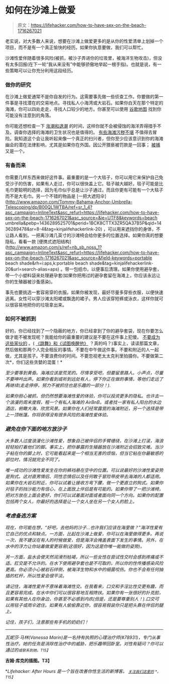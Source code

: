 # 如何在沙滩上做爱

> 原文：<https://lifehacker.com/how-to-have-sex-on-the-beach-1716267021>

老实说，对大多数人来说，想要在沙滩上做爱更多的是从你的性爱清单上划掉一个项目，而不是有一个真正愉快的经历。如果你执意要做，我们可以帮忙。



沙滩性爱伴随着很多风险(被抓，被沙子弄进你的垃圾里，被海洋生物攻击)，但没有太多回报(在下一轮“我从来没有”中能够骄傲地举起一根手指)。也就是说，有一些策略可以让你充分利用这段经历。

### 做你的研究

在沙滩上做爱通常不是你自发的行为。这需要事先做一些侦查工作。你要做的第一件事是寻找潜在的交易地点。寻找私人小海湾或大岩石。如果你白天在那个特定的海滩，你可以四处走走，寻找人口较少的地方。你甚至可以使用 [谷歌地图](http://maps.google.com) 找到你可能没有注意到的角落。

你可能还想检查一下 [涨潮和退潮](http://tidesandcurrents.noaa.gov/) 的时间，这样你就不会被侵蚀的海洋弄得措手不及。调查你选择的海滩的卫生状况也是值得的。 [有些海滩污秽不堪](http://www.cbsnews.com/pictures/top-10-dirtiest-beaches-in-america/) 不值得去冒险。我知道这个会让我听起来像一个真正的扫兴者，但你至少应该意识到你的海滩幽会的潜在法律影响，尤其是如果你在外国。因公开猥亵被罚款是一回事； [被捕](http://www.telegraph.co.uk/news/worldnews/middleeast/dubai/2275123/British-couple-arrested-in-Dubai-over-sex-on-the-beach.html) 又是一个。

### 有备而来

你需要几样东西来做好这件事。最重要的是一个大毯子，你可以用它来保护自己免受沙子的伤害，如果有人走过，你可以很快盖上它。毯子越大越好。毯子可能是比毛巾更聪明的选择，因为毛巾似乎总是让沙子通过，而且你更有可能有一个大毯子而不是大毛巾。另一个不错的物品是 [一把大遮阳伞](http://www.amazon.com/Tommy-Bahama-Anchor-Umbrella-Telescoping/dp/B00QL1WTBA/ref=sr_1_4?asc_campaign=InlineText&asc_refurl=https://lifehacker.com/how-to-have-sex-on-the-beach-1716267021&asc_source=&ie=UTF8&keywords=beach umbrella&pebp=1436289525701&perid=1BCK8CTTX3ZR5QA37B5P&qid=1436289478&sr=8-4&tag=kinjalifehackerlink-20) ，可以用来遮挡你的身体，不让路人看到。一把离沙滩几英寸的沙滩椅会给你更多的位置选择。如果你真的想要隐私，看看一款 [便携式遮阳结构](http://www.amazon.com/s/ref=nb_sb_noss_1?asc_campaign=InlineText&asc_refurl=https://lifehacker.com/how-to-have-sex-on-the-beach-1716267021&asc_source=&field-keywords=portable beach shade&rh=i:aps,k:portable beach shade&tag=kinjalifehackerlink-20&url=search-alias=aps) 。带一包纸巾，以便事后清理。如果你使用避孕套，带一个小塑料袋来处理避孕套(如果你把用过的避孕套留在海滩上，你应该永远让你的生殖器被沙蚤感染)。

事先也要挑选一套容易穿的衣服。如果你被发现，最好尽量多穿些衣服，以便快速逃离。女性可以穿沙滩太阳裙或飘逸的裙子。男人应该穿短裤或泳衣，这样你就可以很容易地把你的垃圾拿出来。

### 如何不被抓到

好的，你已经找到了一个隐蔽的地方，你已经拿到了你的避孕套袋，现在你要怎么做才能不被发现呢？我能给你的最重要的建议是不要在这件事上犯傻。 [不要成为这些家伙的](http://gawker.com/florida-couple-arrested-after-a-grandma-tapes-them-havi-1609121389) 。( [《跳舞》和《试图唤醒他》](http://gawker.com/beachfuckers-could-get-15-years-for-fucking-on-beach-1702341093) ？真的吗？)事实上，读读那篇文章，然后做和那两个人完全相反的事情。不要在中午做这件事。不要和附近的人一起做，尤其是孩子。不要浪费你的时间。不要忽视老太太克利里拍摄你。不要做第二次*，你们这些贪婪的混蛋！*

*至少要等到黄昏。海滩应该是荒芜的。尽情享受吧，但要留意路人。小声点，尽量不要呻吟出声。如果你看到或听到远处有人，停下你正在做的事情，等他们走远了再继续(走走停停，努力不被抓住也是乐趣的一部分！).*

*如果你担心被抓，但仍然想要海滩性爱的体验，你可以投资更多的隐私。也许去一个浪漫的周末度假，租一个有私人海滩的 AirBnB。或者找一家有私人阳台的水边酒店，俯瞰大海，欣赏风景。如果你在人们经常露营的海滩附近，另一个选择是带上一顶帐篷。你将获得没有很多风险的海滩性爱体验。*

### *避免在你下面的地方放沙子*

*大多数人过度浪漫化沙滩性爱，想象自己被伴侣的手臂缠绕，在沙滩上打滚，海浪轻轻拍打着他们的脚。事实上，把你暴露的生殖器放在沙滩附近会招致灾难。当沙子粘在你的脚上时，它可能看起来是一个相当无害的烦恼，但当它粘在你最敏感的部位时，情况就完全不同了。*

*唯一成功的沙滩性爱发生在你的裤裆悬在空中的位置。可以说最好的沙滩性爱姿势是狗式。这对直男情侣、同性恋情侣以及任何敢于冒险带皮带去海滩的人都适用。如果你在大岩石附近，你可以试着让接收方弯下腰，做一个更直立的狗式。如果你对毯子的挡沙能力有信心，在上面放上伴侣是有可能的。如果你带了一把沙滩椅，把对方放在上面会更好，你们可以试着面对面或者面向同一个方向。如果你的配置包括两个女人，你最好的选择是让一个女人坐在另一个女人的脸上。*

### *考虑备选方案*

*现在，你可能在想，“好吧，去他妈的沙子…也许我们应该在海里做？”海洋性爱有它自己的优点和缺点。一方面，比起在沙滩上做爱，你可以在海里做得更多。再说一次，我不建议在有人的时候做爱，但是海洋会掩盖表面下发生的事情。另外，在水中的浮力让你站着做爱更容易(这很好，因为这是你唯一能做的姿势)。*

*另一方面，盐水会使天然润滑剂枯竭，所以一些女性在尝试性交时会感到疼痛或不适。肛交是不允许的。在水下使用避孕套也是不可取的，所以你的性传播感染风险更高。你必须小心被岩石绊倒，被海洋生物和水中的细菌咬伤。你也不会有任何抽插的杠杆，所以性爱会很平淡。*

*请记住，海滩性爱并不意味着海滩性交。在我看来，口交和手淫比性交更有趣，而且更容易完成。在水中你们可以很容易地互相搀扶。如果你有一张很好的扑克脸，如果有其他人在你身边，你甚至不必感到内疚(但是，还是要尊重别人！).口交可以用毯子或雨伞遮住。如果有人偷偷靠近你，很容易假装你只是把头靠在伴侣的腿上。*

*记住，孩子们，注意那些有手机的奶奶们！*

* * *

*瓦妮莎·马林(Vanessa Marin)是一名持有执照的心理治疗师(#78931)，专门从事性治疗。她的任务是消除性治疗中的威胁，把乐趣带回卧室。对性有疑问？你可以通过的[<small></small>](mailto:Vanessa.Marin@Lifehacker.com)*<small>*或联系到她。*T15】</small>**

**吉姆·库克的插图。T3】**

**Lifehacker: After Hours 是一个旨在改善你性生活的新博客。 [<small>*关注我们这里的*</small>](https://twitter.com/LHAfterHours) <small>*。*T15】</small>**
